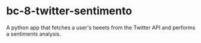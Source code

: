 # bc-8-twitter-sentimento
A python app that fetches a user's tweets from the Twitter API and performs a sentiments analysis.
